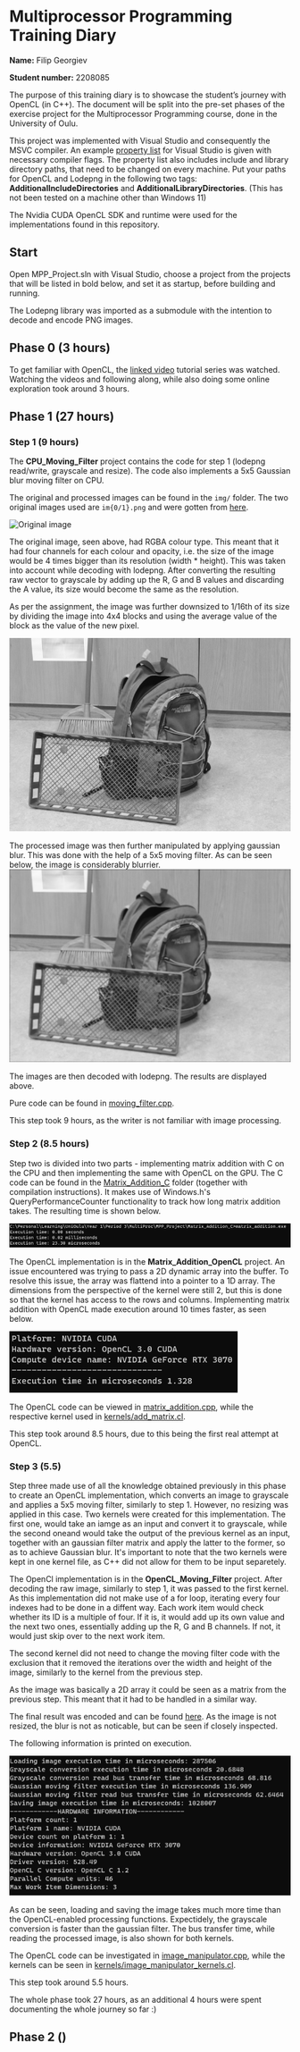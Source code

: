 # Multiprocessor Programming Training Diary
**Name:** Filip Georgiev

**Student number:** 2208085

The purpose of this training diary is to showcase the student’s journey with OpenCL (in C++). The document will be split into the pre-set phases of the exercise project for the Multiprocessor Programming course, done in the University of Oulu.

This project was implemented with Visual Studio and consequently the MSVC compiler. An example [property list](GlobalSheet.props) for Visual Studio is given with necessary compiler flags. 
The property list also includes include and library directory paths, that need to be changed on every machine. Put your paths for OpenCL and Lodepng in the following two tags: **AdditionalIncludeDirectories** and **AdditionalLibraryDirectories**. (This has not been tested on a machine other than Windows 11)

The Nvidia CUDA OpenCL SDK and runtime were used for the implementations found in this repository.

## Start
Open MPP_Project.sln with Visual Studio, choose a project from the projects that will be listed in bold below, and set it as startup, before building and running.

The Lodepng library was imported as a submodule with the intention to decode and encode PNG images.

## Phase 0 (3 hours)
To get familiar with OpenCL, the [linked video](https://www.youtube.com/playlist?list=PLzy5q1NUJKCJocUKsRxZ0IPz29p38xeM-) tutorial series was watched. Watching the videos and following along, while also doing some online exploration took around 3 hours. 
## Phase 1 (27 hours)
### Step 1 (9 hours)
The **CPU_Moving_Filter** project contains the code for step 1 (lodepng read/write, grayscale and resize). 
The code also implements a 5x5 Gaussian blur moving filter on CPU. 

The original and processed images can be found in the ```img/``` folder. 
The two original images used are ```im{0/1}.png``` and were gotten from [here](https://vision.middlebury.edu/stereo/data/scenes2014/datasets/Backpack-perfect/).

![](img/im0.png "Original image")

The original image, seen above, had RGBA colour type.
This meant that it had four channels for each colour and opacity, i.e. the size of the image would be 4 times bigger than its resolution (width * height).
This was taken into account while decoding with lodepng.
After converting the resulting raw vector to grayscale by adding up the R, G and B values and discarding the A value, its size would become the same as the resolution.

As per the assignment, the image was further downsized to 1/16th of its size by dividing the image into 4x4 blocks and using the average value of the block as the value of the new pixel.

![](img/im0_out.png "Resized grayscale image")

The processed image was then further manipulated by applying gaussian blur. This was done with the help of a 5x5 moving filter.
As can be seen below, the image is considerably blurrier.
![](img/im0_gauss_out.png "Gaussuan blur image")

The images are then decoded with lodepng. 
The results are displayed above.

Pure code can be found in [moving_filter.cpp](moving_filter.cpp).

This step took 9 hours, as the writer is not familiar with image processing.

### Step 2 (8.5 hours)
Step two is divided into two parts - implementing matrix addition with C on the CPU and then implementing the same with OpenCL on the GPU.
The C code can be found in the [Matrix_Addition_C](Matrix_Addition_C/) folder (together with compilation instructions).
It makes use of Windows.h's QueryPerformanceCounter functionality to track how long matrix addition takes.
The resulting time is shown below.

![](diary_img/matrix_addition_c.png "Execution time of C program")

The OpenCL implementation is in the **Matrix_Addition_OpenCL** project.
An issue encountered was trying to pass a 2D dynamic array into the buffer.
To resolve this issue, the array was flattend into a pointer to a 1D array.
The dimensions from the perspective of the kernel were still 2, but this is done so that the kernel has access to the rows and columns.
Implementing matrix addition with OpenCL made execution around 10 times faster, as seen below.

![](diary_img/matrix_addition_opencl.png "Execution time of OpenCL program")

The OpenCL code can be viewed in [matrix_addition.cpp](matrix_addition.cpp), while the respective kernel used in [kernels/add_matrix.cl](kernels/add_matrix.cl).

This step took around 8.5 hours, due to this being the first real attempt at OpenCL.

### Step 3 (5.5)
Step three made use of all the knowledge obtained previously in this phase to create an OpenCL implementation, which converts an image to grayscale and applies a 5x5 moving filter, similarly to step 1.
However, no resizing was applied in this case.
Two kernels were created for this implementation. The first one, would take an iamge as an input and convert it to grayscale, while the second oneand would take the output of the previous kernel as an input, together with an gaussian filter matrix and apply the latter to the former, so as to achieve Gaussian blur.
It's important to note that the two kernels were kept in one kernel file, as C++ did not allow for them to be input separetely.

The OpenCl implementation is in the **OpenCL_Moving_Filter** project.
After decoding the raw image, similarly to step 1, it was passed to the first kernel.
As this implementation did not make use of a for loop, iterating every four indexes had to be done in a diffent way.
Each work item would check whether its ID is a multiple of four.
If it is, it would add up its own value and the next two ones, essentially adding up the R, G and B channels.
If not, it would just skip over to the next work item.

The second kernel did not need to change the moving filter code with the exclusion that it removed the iterations over the width and height of the image, similarly to the kernel from the previous step.

As the image was basically a 2D array it could be seen as a matrix from the previous step.
This meant that it had to be handled in a similar way.

The final result was encoded and can be found [here](img/imCV_out.png).
As the image is not resized, the blur is not as noticable, but can be seen if closely inspected.

The following information is printed on execution. 

![](diary_img/image_manipulation_opencl.png "Execution time and hw info of OpenCL program")

As can be seen, loading and saving the image takes much more time than the OpenCL-enabled processing functions.
Expectidely, the grayscale conversion is faster than the gaussian filter.
The bus transfer time, while reading the processed image, is also shown for both kernels.

The OpenCL code can be investigated in [image_manipulator.cpp](image_manipulator.cpp), while the kernels can be seen in [kernels/image_manipulator_kernels.cl](kernels/image_manipulator_kernels.cl).

This step took around 5.5 hours.

The whole phase took 27 hours, as an additional 4 hours were spent documenting the whole journey so far :)

## Phase 2 ()